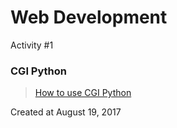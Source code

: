 # Web Development
Activity #1

### CGI Python
> [How to use CGI Python](https://docs.python.org/3.4/howto/webservers.html?highlight=cgi)

Created at August 19, 2017
